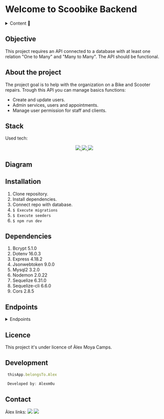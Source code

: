 # Welcome to Scoobike Backend

<details>
  <summary>Content 📝</summary>
  <ol>
    <li><a href="#objective">Objective</a></li>
    <li><a href="#about-the-project">About the project</a></li>
    <li><a href="#stack">Stack</a></li>
    <li><a href="#diagram">Diagram</a></li>
    <li><a href="#installation">Installation</a></li>
    <li><a href="#dependencies">Dependencies</a></li>
    <li><a href="#endpoints">Endpoints</a></li>
    <li><a href="#licence">Licence</a></li>
    <li><a href="#development">Development</a></li>
    <li><a href="#contact">Contact</a></li>
  </ol>
</details>

## Objective
This project requires an API connected to a database with at least one relation "One to Many" and "Many to Many". The API should be functional.

## About the project
The project goal is to help with the organization on a Bike and Scooter repairs. Trough this API you can manage basics functions: 

- Create and update users.
- Admin services, users and appointments.
- Manage user permission for staff and clients.

## Stack
Used tech:
<div align="center">
<a href="https://www.expressjs.com/">
    <img src= "https://img.shields.io/badge/express.js-%23404d59.svg?style=for-the-badge&logo=express&logoColor=%2361DAFB"/>
</a>
<a href="https://nodejs.org/es/">
    <img src= "https://img.shields.io/badge/node.js-026E00?style=for-the-badge&logo=node.js&logoColor=white"/>
</a>
<a href="https://developer.mozilla.org/es/docs/Web/JavaScript">
    <img src= "https://img.shields.io/badge/javascipt-EFD81D?style=for-the-badge&logo=javascript&logoColor=black"/>
</a>
 </div>


## Diagram
<!-- ![image](https://user-images.githubusercontent.com/121814511/222975585-e33b1ecd-fc84-4b23-83bd-6e77fd566c60.png) -->

## Installation
1. Clone repository.
2. Install dependencies.
3. Connect repo with database.
4. ``` $ Execute migrations ``` 
5. ``` $ Execute seeders ``` 
6. ``` $ npm run dev ``` 

## Dependencies
1. Bcrypt 5.1.0
2. Dotenv 16.0.3
3. Express 4.18.2 
4. Jsonwebtoken 9.0.0
5. Mysql2 3.2.0
6. Nodemon 2.0.22
7. Sequelize 6.31.0
8. Sequelize-cli 6.6.0
9. Cors 2.8.5


## Endpoints
<details>
<summary>Endpoints</summary>


    - REGISTER

            POST http://localhost:3000/user
        body:
        ``` js
            {
                "dni": "1245978QR",
                "name": "Joseph Man",
                "phone": 654789632,
                "email": "joseph@gmail.com",
                "password": "joseph1234",
                "comments": "New client",
                "role_id": 1
            }
        ```

    - LOGIN

            POST localhost:3000/login  
        body:
        ``` js
            {
                "email": "joseph@gmail.com",
                "password": "joseph1234"
            }
        ```

    - UPDATE USER

            PUT http://localhost:3000/updateuser
        body:
        ``` js
            {
                "name": "Adam",
                "email": "Adam@adam.com",
                "password": "Adam1234"
            }
        ```

    - NEW APPOINTMENT

            POST http://localhost:3000/users/appointment 
        body:
        ``` js
            {
                "email": "Adam@adam.com",
                "password": "Adam1234",
                "service_id": 1,
                "user_id": 4,
                "mechanic_id": 1,
                "updatedAt": "2023-05-03T15:51:57.538Z",
                "createdAt": "2023-05-03T15:51:57.538Z"
            }
        ```

    - UPDATE APPOINTMENT

            PUT  http://localhost:3000/users/appointment/delete/1
        body:
        ``` js
            {
                "email": "Adam@adam.com",
                "password": "Adam1234",
                "service_id": 2,
                "user_id": 4,
                "mechanic_id": 1,
                "updatedAt": "2023-04-03T15:51:57.538Z",
                "createdAt": "2023-03-03T15:51:57.538Z"
            }
        ```

    - DELETE APPOINTMENT

            POST  http://localhost:3000/users/appointment/delete/1
        body:
        ``` js
            {
                "email": "Adan@adam.com",
                "password": "princeofeternia",
                "service_id": 1,
                "user_id": 4,
                "doctor_id": 1,
                "updatedAt": "2023-03-03T15:51:57.538Z",
                "createdAt": "2023-03-03T15:51:57.538Z"
            }
        ```
    - SEE OWN APPOINTMENTS AS CLIENT

            GET  http://localhost:3000/appointmentuser
        body:
         ``` js
            {
                "email": "Adam@adam.com",
                "password": "Adam1234",
                "service_id": 2,
                "user_id": 4,
                "mechanic_id": 1,
                "updatedAt": "2023-05-03T15:51:57.538Z",
                "createdAt": "2023-05-03T15:51:57.538Z"
            }
        ```
    - SEE ALL APPOINTMENTS AS MECHANIC ****

            GET  http://localhost:3000/appointments/
        body:
         ``` js
            {
                "email": "Adam@adam.com",
                "password": "Adam1234",
                "service_id": 2,
                "user_id": 4,
                "mechanic_id": 1,
                "updatedAt": "2023-05-03T15:51:57.538Z",
                "createdAt": "2023-05-03T15:51:57.538Z"
            }
        ```
    - SEE ALL USERS AS MECHANIC ****

            GET  http://localhost:3000/appointments/
        body:
         ``` js
            {
                "email": "Adam@adam.com",
                "password": "Adam1234",
                "service_id": 2,
                "user_id": 4,
                "mechanic_id": 1,
                "updatedAt": "2023-04-03T15:51:57.538Z",
                "createdAt": "2023-03-03T15:51:57.538Z"
            }
        ```
</details>

## Licence

This project it's under licence of Àlex Moya Camps.

## Development

``` js
 thisApp.belongsTo.Alex

 Developed by: Alexm0u
```  

## Contact
Àlex links:
<a href = "mailto:alex.moyacamps@gmail.com"><img src="https://img.shields.io/badge/Gmail-C6362C?style=for-the-badge&logo=gmail&logoColor=white" target="_blank"></a>
<a href="https://www.linkedin.com/in/alejandro-moya-camps-5448a477/" target="_blank"><img src="https://img.shields.io/badge/-LinkedIn-%230077B5?style=for-the-badge&logo=linkedin&logoColor=white" target="_blank"></a> 
</p>
